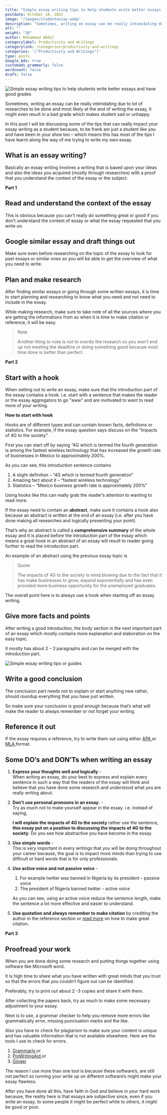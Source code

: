 ```yaml
---
title: "Simple essay writing tips to help students write better essays and have good grades"
postdate: October 18, 2021
image: "/images/studentessay.webp"
description: "Sometimes, writing an essay can be really intimidating due to lot of researches to be done and most likely at the end of writing the essay, it might even result in a bad grade which makes student sad or unhappy."
alt: ""
weight: "10"
author: Mohammad Abdul
categorylabel: Productivity and Writings
categorylink: /categories/productivity-and-writings
categories: '["Productivity and Writings"]'
type: posts
Google_Ads: true
customads_grammarly: false
wordcount: false
draft: false
---
```


<!-- <p class="description">
NB: This post contains an affliate link - which means TA might get a
commission as you subscribe but, at no extra cost to you.
</p> -->

<img loading="lazy" src="/images/studentessay.webp" alt="Simple essay writing tips to help students write better essays and have good grades">

Sometimes, writing an essay can be really intimidating due to lot of researches to be done and most likely at the end of writing the essay, it might even result in a bad grade which makes student sad or unhappy.

In this post I will be discussing some of the tips that can really impact your essay writing as a student because, to be frank am just a student like you and have been in your shoe too – which means this has most of the tips I have learnt along the way of me trying to write my own essay.

## What is an essay writing?

Basically an essay writing involves a writing that is based upon your ideas and also the ideas you acquired (mostly through researches) with a proof that you understand the context of the essay or the subject.

**Part 1**
<br>

## Read and understand the context of the essay

This is obvious because you can't really do something great or good if you don’t understand the context of essay or what the essay requested that you write on.

## Google similar essay and draft things out

Make sure even before researching on the topic of the essay to look for past essays or similar ones so you will be able to get the overview of what you need to write.

## Plan and make research

After finding similar essays or going through some written essays, it is time to start planning and researching to know what you need and not need to include in the essay.

While making research, make sure to take note of all the sources where you are getting the informations from so when it is time to make citation or reference, it will be easy.

<blockquote class="blockquote">
<p class="little-nugget">Note</p>
<p class="quote-text">
Another thing to note is not to overdo the research so you won’t end up not meeting the deadline or doing something good because most time done is better than perfect.</blockquote>

**Part 2**
<br>

## Start with a hook

When setting out to write an essay, make sure that the introduction part of the essay contains a hook. i.e. start with a sentence that makes the reader or the essay aggregators to go "aww" and are motivated to want to read more of your writing.

**How to start with hook**
<br>

Hooks are of different types and can contain known facts, definitions or statistics. For example, if the essay question says discuss on the “Impacts of 4G to the society”.

First you can start off by saying “4G which is termed the fourth generation is among the fastest wireless technology that has increased the growth rate of businesses in Mexico to approximately 200%.

As you can see, this introduction sentence contains

1. A slight definition – “4G which is termed fourth generation”
2. Amazing fact about it – “fastest wireless technology”
3. Statistics – “Mexico business growth rate is approximately 200%”

Using hooks like this can really grab the reader’s attention to wanting to read more.

If the essay need to contain an **abstract**, make sure it contains a hook also because an abstract is written at the end of an essay (i.e. after you have done making all researches and logically presenting your point).

That’s why an abstract is called a **comprehensive summary** of the whole essay and it is placed before the introduction part of the essay which means a great hook in an abstract of an essay will result to reader going further to read the introduction part.

An example of an abstract using the previous essay topic is

<blockquote class="blockquote">
<p class="little-nugget">Quote</p>
<p class="quote-text">
The impacts of 4G to the society is mind blowing due to the fact that it has make businesses to grow, expand exponentially and has even provided more business opportunity for the unemployed graduates.
</blockquote>

The overall point here is to always use a hook when starting off an essay writing.

## Give more facts and points

After writing a good introduction, the body section is the next important part of an essay which mostly contains more explanation and elaboration on the easy topic.

It mostly has about 2 – 3 paragraphs and can be merged with the introduction part.

<img loading="lazy" src="/images/essaywriting.webp" alt="Simple essay writing tips or guides">

## Write a good conclusion

The conclusion part needs not to explain or start anything new rather, should roundup everything that you have just written.

So make sure your conclusion is good enough because that’s what will make the reader to always remember or not forget your writing.

## Reference it out

If the essay requires a reference, try to write them out using either <a class="links-to-others" href="https://mendeley.com/guides/apa-citation-guide" target="_blank">APA </a> or
<a class="links-to-others" href="https://mendeley.com/guides/mla-citation-guide" target="_blank">MLA </a> format.

## Some DO’s and DON’Ts when writing an essay

1. **Express your thoughts well and logically** -
   <br>
   When writing an essay, do your best to express and explain every sentence in such a way that the readers of the essay will think and believe that you have done some research and understood what you are really writing about.

2. **Don’t use personal pronouns in an essay.** -
   <br>
   Try as much not to make yourself appear in the essay. i.e. instead of saying,

   **I will explain the impacts of 4G to the society** rather use the sentence, **this essay put on a position to discussing the impacts of 4G to the society**. Do you see how abstractive you have become in the essay.

3. **Use simple words** -
   <br>
   This is very important in every writings that you will be doing throughout your career because, the goal is to impact more minds than trying to use difficult or hard words that is for only professionals.

4. **Use active voice and not passive voice** -
   <br>

   1. For example twitter was banned in Nigeria by its president – passive voice
   2. The president of Nigeria banned twitter - active voice

   As you can see, using an active voice reduce the sentence length, make the sentence a lot more effective and easier to understand.

5. **Use quotation and always remember to make citation** by crediting the author in the reference section or <a class="links-to-others" href="https://www.scribbr.com/citing-sources/how-to-quote/" target="_blank">read more</a> on how to make great citation.

**Part 3**
<br>

## Proofread your work

When you are done doing some research and putting things together using software like Microsoft word.

It is high time to share what you have written with great minds that you trust so that the errors that you couldn’t figure out can be identified.

Preferably, try to print out about 2 -3 copies and share it with them.

After collecting the papers back, try as much to make some necessary adjustment to your essay.

Next is to use, a grammar checker to help you remove more errors like grammatically error, missing punctuation marks and the like.

Also you have to check for plagiarism to make sure your content is unique and has valuable information that is not available elsewhere.
Here are the tools I use to check for errors.

1. <a class="links-to-others" href="https://www.grammarly.com" target="_blank">Grammarly </a> or
2. <a class="links-to-others" href="https://www.prowritingaid.com/" target="_blank">ProWritingAid </a> or
3. <a class="links-to-others" href="https://www.gingersoftware.com/" target="_blank">Ginger</a>

The reason I use more than one tool is because these software’s, are still not perfect so running your write up on different software’s might make your essay flawless.

After you have done all this, have faith in God and believe in your hard work because, the reality here is that essays are subjective since, even if you write an essay, to some people it might be perfect while to others, it might be good or poor.
